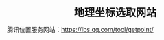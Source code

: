 <center><font size="5"><b>地理坐标选取网站</b></font></center>

腾讯位置服务网站：<https://lbs.qq.com/tool/getpoint/>
